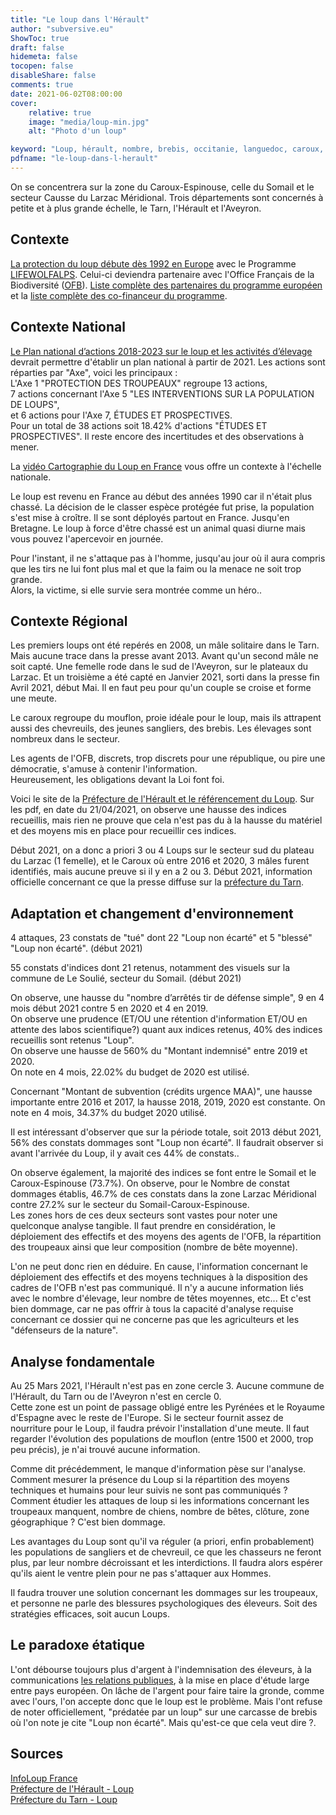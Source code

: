 ```yaml
---
title: "Le loup dans l'Hérault"
author: "subversive.eu"
ShowToc: true
draft: false
hidemeta: false
tocopen: false
disableShare: false
comments: true
date: 2021-06-02T08:00:00
cover:
    relative: true
    image: "media/loup-min.jpg"
    alt: "Photo d'un loup"

keyword: "Loup, hérault, nombre, brebis, occitanie, languedoc, caroux, sommail, tarn, aveyron"
pdfname: "le-loup-dans-l-herault"
---
```



On se concentrera sur la zone du Caroux-Espinouse, celle du Somail et le secteur Causse du Larzac Méridional.
Trois départements sont concernés à petite et à plus grande échelle, le Tarn, l'Hérault et l'Aveyron.
<!--more-->

## Contexte

[La protection du loup débute dès 1992 en Europe](https://www.lifewolfalps.eu/fr/les-programmes-life/) avec le Programme [LIFEWOLFALPS](https://www.lifewolfalps.eu/fr/). Celui-ci deviendra partenaire avec l'Office Français de la Biodiversité ([OFB](https://www.ofb.gouv.fr/)). [Liste complète des partenaires du programme européen](https://www.lifewolfalps.eu/fr/les-partenaires/) et la [liste complète des co-financeur du programme](https://www.lifewolfalps.eu/fr/les-co-financeurs/).

## Contexte National

[Le Plan national d’actions 2018-2023 sur le loup et les activités d’élevage](http://www.auvergne-rhone-alpes.developpement-durable.gouv.fr/IMG/pdf/20180219_pna_loup-et-activites-elevage_2018-2023_2_.pdf) devrait permettre d'établir un plan national à partir de 2021. Les actions sont réparties par "Axe", voici les principaux :  
L'Axe 1 "PROTECTION DES TROUPEAUX" regroupe 13 actions,  
7 actions concernant l'Axe 5 "LES INTERVENTIONS SUR LA POPULATION DE LOUPS",  
et 6 actions pour l'Axe 7, ÉTUDES ET PROSPECTIVES.  
Pour un total de 38 actions soit 18.42% d'actions "ÉTUDES ET PROSPECTIVES". Il reste encore des incertitudes et des observations à mener.

La [vidéo Cartographie du Loup en France](https://youtu.be/QM_u4TCuqt8) vous offre un contexte à l'échelle nationale.

Le loup est revenu en France au début des années 1990 car il n'était plus chassé. La décision de le classer espèce protégée fut prise, la population s'est mise à croître. Il se sont déployés partout en France. Jusqu'en Bretagne. Le loup à force d'être chassé est un animal quasi diurne mais vous pouvez l'apercevoir en journée.

Pour l'instant, il ne s'attaque pas à l'homme, jusqu'au jour où il aura compris que les tirs ne lui font plus mal et que la faim ou la menace ne soit trop grande.  
Alors, la victime, si elle survie sera montrée comme un héro..

## Contexte Régional

Les premiers loups ont été repérés en 2008, un mâle solitaire dans le Tarn. Mais aucune trace dans la presse avant 2013. Avant qu'un second mâle ne soit capté. Une femelle rode dans le sud de l'Aveyron, sur le plateaux du Larzac. Et un troisième a été capté en Janvier 2021, sorti dans la presse fin Avril 2021, début Mai. Il en faut peu pour qu'un couple se croise et forme une meute.

Le caroux regroupe du mouflon, proie idéale pour le loup, mais ils attrapent aussi des chevreuils, des jeunes sangliers, des brebis. Les élevages sont nombreux dans le secteur.

Les agents de l'OFB, discrets, trop discrets pour une république, ou pire une démocratie, s'amuse à contenir l'information.  
Heureusement, les obligations devant la Loi font foi.

Voici le site de la [Préfecture de l'Hérault et le référencement du Loup](https://www.herault.gouv.fr/index.php/Politiques-publiques/Environnement-risques-naturels-et-technologiques/Nature-et-Biodiversite/Especes-protegees/Loup/Actualites-dans-l-Herault). Sur les pdf, en date du 21/04/2021, on observe une hausse des indices recueillis, mais rien ne prouve que cela n'est pas du à la hausse du matériel et des moyens mis en place pour recueillir ces indices.

Début 2021, on a donc a priori 3 ou 4 Loups sur le secteur sud du plateau du Larzac (1 femelle), et le Caroux où entre 2016 et 2020, 3 mâles furent identifiés, mais aucune preuve si il y en a 2 ou 3. Début 2021, information officielle concernant ce que la presse diffuse sur la [préfecture du Tarn](http://www.tarn.gouv.fr/IMG/pdf/cp_loup.pdf).

## Adaptation et changement d'environnement

4 attaques, 23 constats de "tué" dont 22 "Loup non écarté" et 5 "blessé" "Loup non écarté". (début 2021)

55 constats d'indices dont 21 retenus, notamment des visuels sur la commune de Le Soulié, secteur du Somail. (début 2021)

On observe, une hausse du "nombre d’arrêtés tir de défense simple", 9 en 4 mois début 2021 contre 5 en 2020 et 4 en 2019.  
On observe une prudence (ET/OU une rétention d'information ET/OU en attente des labos scientifique?) quant aux indices retenus, 40% des indices recueillis sont retenus "Loup".  
On observe une hausse de 560% du "Montant indemnisé" entre 2019 et 2020.  
On note en 4 mois, 22.02% du budget de 2020 est utilisé.  

Concernant "Montant de subvention (crédits urgence MAA)", une hausse importante entre 2016 et 2017, la hausse 2018, 2019, 2020 est constante. On note en 4 mois, 34.37% du budget 2020 utilisé.

Il est intéressant d'observer que sur la période totale, soit 2013 début 2021, 56% des constats dommages sont "Loup non écarté". Il faudrait observer si avant l'arrivée du Loup, il y avait ces 44% de constats..

On observe également, la majorité des indices se font entre le Somail et le Caroux-Espinouse (73.7%).
On observe, pour le Nombre de constat dommages établis, 46.7% de ces constats dans la zone Larzac Méridional contre 27.2% sur le secteur du Somail-Caroux-Espinouse.  
Les zones hors de ces deux secteurs sont vastes pour noter une quelconque analyse tangible.
Il faut prendre en considération, le déploiement des effectifs et des moyens des agents de l'OFB, la répartition des troupeaux ainsi que leur composition (nombre de bête moyenne).

L'on ne peut donc rien en déduire. En cause, l'information concernant le déploiement des effectifs et des moyens techniques à la disposition des cadres de l'OFB n'est pas communiqué. Il n'y a aucune information liés avec le nombre d'élevage, leur nombre de têtes moyennes, etc... Et c'est bien dommage, car ne pas offrir à tous la capacité d'analyse requise concernant ce dossier qui ne concerne pas que les agriculteurs et les "défenseurs de la nature".

## Analyse fondamentale

Au 25 Mars 2021, l'Hérault n'est pas en zone cercle 3. Aucune commune de l'Hérault, du Tarn ou de l'Aveyron n'est en cercle 0.  
Cette zone est un point de passage obligé entre les Pyrénées et le Royaume d'Espagne avec le reste de l'Europe. Si le secteur fournit assez de nourriture pour le Loup, il faudra prévoir l'installation d'une meute. Il faut regarder l'évolution des populations de mouflon (entre 1500 et 2000, trop peu précis), je n'ai trouvé aucune information.

Comme dit précédemment, le manque d'information pèse sur l'analyse.  
Comment mesurer la présence du Loup si la répartition des moyens techniques et humains pour leur suivis ne sont pas communiqués ?  
Comment étudier les attaques de loup si les informations concernant les troupeaux manquent, nombre de chiens, nombre de bêtes, clôture, zone géographique ?
C'est bien dommage.

Les avantages du Loup sont qu'il va réguler (a priori, enfin probablement) les populations de sangliers et de chevreuil, ce que les chasseurs ne feront plus, par leur nombre décroissant et les interdictions.
Il faudra alors espérer qu'ils aient le ventre plein pour ne pas s'attaquer aux Hommes.

Il faudra trouver une solution concernant les dommages sur les troupeaux, et personne ne parle des blessures psychologiques des éleveurs. Soit des stratégies efficaces, soit aucun Loups.

## Le paradoxe étatique

L'ont débourse toujours plus d'argent à l'indemnisation des éleveurs, à la communications [les relations publiques](https://subversive.eu/articles/conseiller-en-relations-publiques-limportance-de-ce-m%C3%A9tier.html), à la mise en place d'étude large entre pays européen. On lâche de l'argent pour faire taire la gronde, comme avec l'ours, l'on accepte donc que le loup est le problème. Mais l'ont refuse de noter officiellement, "prédatée par un loup" sur une carcasse de brebis où l'on note je cite "Loup non écarté". Mais qu'est-ce que cela veut dire ?.


## Sources

[InfoLoup France](http://www.auvergne-rhone-alpes.developpement-durable.gouv.fr/infoloup-a18408.html)  
[Préfecture de l'Hérault - Loup](https://www.herault.gouv.fr/index.php/Politiques-publiques/Environnement-risques-naturels-et-technologiques/Nature-et-Biodiversite/Especes-protegees/Loup/Actualites-dans-l-Herault)  
[Préfecture du Tarn - Loup](http://www.tarn.gouv.fr/le-loup-r975.html)
